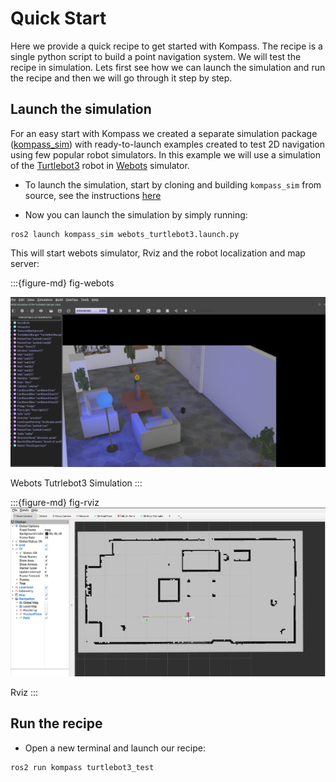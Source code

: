 # Quick Start

Here we provide a quick recipe to get started with Kompass. The recipe is a single python script to build a point navigation system. We will test the recipe in simulation. Lets first see how we can launch the simulation and run the recipe and then we will go through it step by step.

## Launch the simulation

For an easy start with Kompass we created a separate simulation package ([kompass_sim](https://github.com/automatika-robotics/kompass-sim)) with ready-to-launch examples created to test 2D navigation using few popular robot simulators. In this example we will use a simulation of the [Turtlebot3](https://emanual.robotis.com/docs/en/platform/turtlebot3/overview/#notices) robot in [Webots](https://github.com/cyberbotics/webots_ros2) simulator.

- To launch the simulation, start by cloning and building `kompass_sim` from source, see the instructions [here](https://github.com/automatika-robotics/kompass-sim/blob/main/README.md)

- Now you can launch the simulation by simply running:

```shell
ros2 launch kompass_sim webots_turtlebot3.launch.py
```

This will start webots simulator, Rviz and the robot localization and map server:

:::{figure-md} fig-webots

<img src="_static/images/webots_turtlebot3.png" alt="Webots Tutrlebot3 Simulation" width="700px">

Webots Tutrlebot3 Simulation
:::

:::{figure-md} fig-rviz
<img src="_static/images/rviz_webots_turtlebot3.png" alt="Rviz" width="700px">

Rviz
:::

## Run the recipe


- Open a new terminal and launch our recipe:

```shell
ros2 run kompass turtlebot3_test
```


```{include} tutorials/point_navigation.md
```
